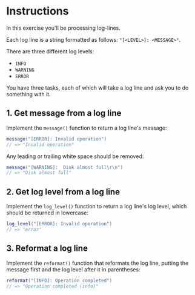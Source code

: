 # Instructions

In this exercise you'll be processing log-lines.

Each log line is a string formatted as follows: `"[<LEVEL>]: <MESSAGE>"`.

There are three different log levels:

- `INFO`
- `WARNING`
- `ERROR`

You have three tasks, each of which will take a log line and ask you to do something with it.

## 1. Get message from a log line

Implement the `message()` function to return a log line's message:

```csharp
message("[ERROR]: Invalid operation")
// => "Invalid operation"
```

Any leading or trailing white space should be removed:

```csharp
message("[WARNING]:  Disk almost full\r\n")
// => "Disk almost full"
```

## 2. Get log level from a log line

Implement the `log_level()` function to return a log line's log level, which should be returned in lowercase:

```csharp
log_level("[ERROR]: Invalid operation")
// => "error"
```

## 3. Reformat a log line

Implement the `reformat()` function that reformats the log line, putting the message first and the log level after it in parentheses:

```csharp
reformat("[INFO]: Operation completed")
// => "Operation completed (info)"
```
